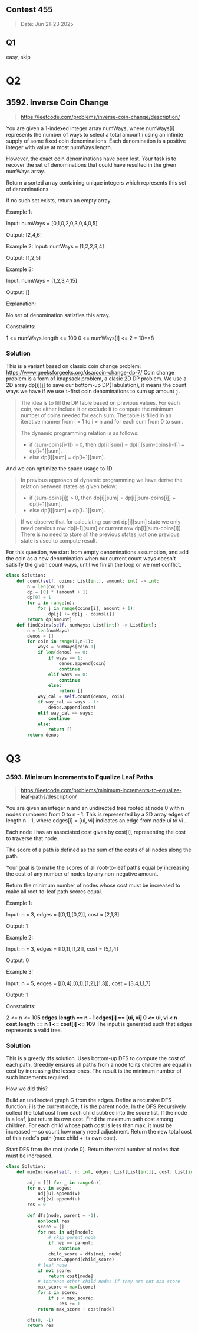 ## Contest 455
> Date: Jun 21-23 2025

## Q1
easy, skip

# Q2
## 3592. Inverse Coin Change

> https://leetcode.com/problems/inverse-coin-change/description/

You are given a 1-indexed integer array numWays, where numWays[i] represents the number of ways to select a total amount i using an infinite supply of some fixed coin denominations. Each denomination is a positive integer with value at most numWays.length.

However, the exact coin denominations have been lost. Your task is to recover the set of denominations that could have resulted in the given numWays array.

Return a sorted array containing unique integers which represents this set of denominations.

If no such set exists, return an empty array.

Example 1:

Input: numWays = [0,1,0,2,0,3,0,4,0,5]

Output: [2,4,6]

Example 2:
Input: numWays = [1,2,2,3,4]

Output: [1,2,5]

Example 3:

Input: numWays = [1,2,3,4,15]

Output: []

Explanation:

No set of denomination satisfies this array.

Constraints:

1 <= numWays.length <= 100
0 <= numWays[i] <= 2 * 10**8

### Solution
This is a variant based on classic coin change problem: https://www.geeksforgeeks.org/dsa/coin-change-dp-7/
Coin change problem is a form of knapsack problem, a clasic 2D DP problem.
We use a 2D array dp[i][j] to save our bottom-up DP(Tabulation), it means the count ways we have if we use `i`-first coin denominations to sum up amount `j`.

> The idea is to fill the DP table based on previous values. For each coin, we either include it or exclude it to compute the minimum number of coins needed for each sum. The table is filled in an iterative manner from i = 1 to i = n and for each sum from 0 to sum. 
>
> The dynamic programming relation is as follows: 
> 
> - if (sum-coins[i-1]) > 0, then dp[i][sum] = dp[i][sum-coins[i-1]] + dp[i+1][sum]. 
> - else dp[i][sum] = dp[i+1][sum].

And we can optimize the space usage to 1D.
> In previous approach of dynamic programming we have derive the relation between states as given below:
>
> - if (sum-coins[i]) > 0, then dp[i][sum] = dp[i][sum-coins[i]] + dp[i+1][sum].
> - else dp[i][sum] = dp[i+1][sum].

> If we observe that for calculating current dp[i][sum] state we only need previous row dp[i-1][sum] or current row dp[i][sum-coins[i]]. There is no need to store all the previous states just one previous state is used to compute result.

For this question, we start from empty denominations assumption, and add the coin as a new denomination when our current count ways doesn't satisify the given count ways, until we finish the loop or we met conflict.

```python
class Solution:
    def count(self, coins: List[int], amount: int) -> int:
        n = len(coins)
        dp = [0] * (amount + 1)
        dp[0] = 1
        for i in range(n):
            for j in range(coins[i], amount + 1):
                dp[j] += dp[j - coins[i]]
        return dp[amount]
    def findCoins(self, numWays: List[int]) -> List[int]:
        n = len(numWays)
        denos = []
        for coin in range(1,n+1):
            ways = numWays[coin-1]
            if len(denos) == 0:
                if ways == 1:
                    denos.append(coin)
                    continue
                elif ways == 0:
                    continue
                else:
                    return []
            way_cal = self.count(denos, coin)
            if way_cal == ways - 1:
                denos.append(coin)
            elif way_cal == ways:
                continue
            else:
                return []
        return denos
```


# Q3
### 3593. Minimum Increments to Equalize Leaf Paths

> https://leetcode.com/problems/minimum-increments-to-equalize-leaf-paths/description/

You are given an integer n and an undirected tree rooted at node 0 with n nodes numbered from 0 to n - 1. This is represented by a 2D array edges of length n - 1, where edges[i] = [ui, vi] indicates an edge from node ui to vi .

Each node i has an associated cost given by cost[i], representing the cost to traverse that node.

The score of a path is defined as the sum of the costs of all nodes along the path.

Your goal is to make the scores of all root-to-leaf paths equal by increasing the cost of any number of nodes by any non-negative amount.

Return the minimum number of nodes whose cost must be increased to make all root-to-leaf path scores equal.


Example 1:

Input: n = 3, edges = [[0,1],[0,2]], cost = [2,1,3]

Output: 1



Example 2:

Input: n = 3, edges = [[0,1],[1,2]], cost = [5,1,4]

Output: 0


Example 3:

Input: n = 5, edges = [[0,4],[0,1],[1,2],[1,3]], cost = [3,4,1,1,7]

Output: 1


Constraints:

2 <= n <= 10**5
edges.length == n - 1
edges[i] == [ui, vi]
0 <= ui, vi < n
cost.length == n
1 <= cost[i] <= 10**9
The input is generated such that edges represents a valid tree.


### Solution

This is a greedy dfs solution.
Uses bottom-up DFS to compute the cost of each path.
Greedily ensures all paths from a node to its children are equal
in cost by increasing the lesser ones.
The result is the minimum number of such increments required.

How we did this?

Build an undirected graph G from the edges.
Define a recursive DFS function, i is the current node, f is the parent node.
In the DFS
Recursively collect the total cost from each child subtree into the score list.
If the node is a leaf, just return its own cost.
Find the maximum path cost among children.
For each child whose path cost is less than max,
it must be increased — so count how many need adjustment.
Return the new total cost of this node's path (max child + its own cost).

Start DFS from the root (node 0).
Return the total number of nodes that must be increased.


```python
class Solution:
    def minIncrease(self, n: int, edges: List[List[int]], cost: List[int]) -> int:

        adj = [[] for _ in range(n)]
        for u,v in edges:
            adj[u].append(v)
            adj[v].append(u)
        res = 0
        
        def dfs(node, parent = -1):
            nonlocal res
            score = []
            for nei in adj[node]:
                # skip parent node
                if nei == parent:
                    continue
                child_score = dfs(nei, node)
                score.append(child_score)
            # leaf node
            if not score:
                return cost[node]
            # increase other child nodes if they are not max score
            max_score = max(score)
            for s in score:
                if s < max_score:
                    res += 1
            return max_score + cost[node]
        
        dfs(0, -1)
        return res
```